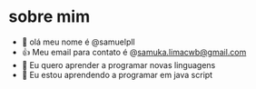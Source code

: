  # sobre mim
- 👋 olá meu nome é @samuelpll
- :+1:  Meu email para contato é @samuka.limacwb@gmail.com
- 👀 Eu quero aprender a programar novas linguagens
- 🌱 Eu estou aprendendo a programar em java script

<!---
samuelpll/samuelpll is a ✨ special ✨ repository because its `README.md` (this file) appears on your GitHub profile.
You can click the Preview link to take a look at your changes.
--->
